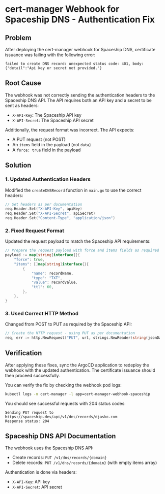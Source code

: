 # cert-manager Webhook for Spaceship DNS - Authentication Fix

## Problem

After deploying the cert-manager webhook for Spaceship DNS, certificate issuance was failing with the following error:

```
failed to create DNS record: unexpected status code: 401, body: {"detail":"Api key or secret not provided."}
```

## Root Cause

The webhook was not correctly sending the authentication headers to the Spaceship DNS API. The API requires both an API key and a secret to be sent as headers:

- `X-API-Key`: The Spaceship API key
- `X-API-Secret`: The Spaceship API secret

Additionally, the request format was incorrect. The API expects:

- A PUT request (not POST)
- An `items` field in the payload (not `data`)
- A `force: true` field in the payload

## Solution

### 1. Updated Authentication Headers

Modified the `createDNSRecord` function in `main.go` to use the correct headers:

```go
// Set headers as per documentation
req.Header.Set("X-API-Key", apiKey)
req.Header.Set("X-API-Secret", apiSecret)
req.Header.Set("Content-Type", "application/json")
```

### 2. Fixed Request Format

Updated the request payload to match the Spaceship API requirements:

```go
// Prepare the request payload with force and items fields as required by the API
payload := map[string]interface{}{
    "force": true,
    "items": []map[string]interface{}{
        {
            "name": recordName,
            "type": "TXT",
            "value": recordValue,
            "ttl": 60,
        },
    },
}
```

### 3. Used Correct HTTP Method

Changed from POST to PUT as required by the Spaceship API:

```go
// Create the HTTP request - using PUT as per documentation
req, err := http.NewRequest("PUT", url, strings.NewReader(string(jsonData)))
```

## Verification

After applying these fixes, sync the ArgoCD application to redeploy the webhook with the updated authentication. The certificate issuance should then proceed successfully.

You can verify the fix by checking the webhook pod logs:

```bash
kubectl logs -n cert-manager -l app=cert-manager-webhook-spaceship
```

You should see successful requests with 204 status codes:

```
Sending PUT request to https://spaceship.dev/api/v1/dns/records/djasko.com
Response status: 204
```

## Spaceship DNS API Documentation

The webhook uses the Spaceship DNS API:

- Create records: `PUT /v1/dns/records/{domain}`
- Delete records: `PUT /v1/dns/records/{domain}` (with empty items array)

Authentication is done via headers:
- `X-API-Key`: API key
- `X-API-Secret`: API secret